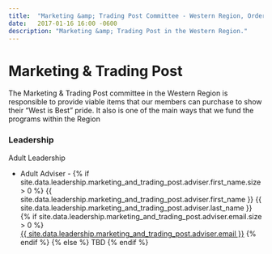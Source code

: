 ```yaml
---
title:  "Marketing &amp; Trading Post Committee - Western Region, Order of the Arrow, Boy Scouts of America"
date:   2017-01-16 16:00 -0600
description: "Marketing &amp; Trading Post in the Western Region."
---
```


# Marketing &amp; Trading Post

The Marketing &amp; Trading Post committee in the Western Region is responsible to provide viable items that our members can purchase to show their “West is Best” pride.
It also is one of the main ways that we fund the programs within the Region

### Leadership

<div class="row leadership">
	<div class="col-xs-12">
		<div class="panel panel-default">
			<div class="panel-heading">
			 Adult Leadership
			</div>
			<ul class="list-group">
        <li class="list-group-item">
					Adult Adviser -
					{% if site.data.leadership.marketing_and_trading_post.adviser.first_name.size > 0 %}
						{{ site.data.leadership.marketing_and_trading_post.adviser.first_name }} {{ site.data.leadership.marketing_and_trading_post.adviser.last_name }}
						{% if site.data.leadership.marketing_and_trading_post.adviser.email.size > 0 %}
							<br><a href="mailto:{{ site.data.leadership.marketing_and_trading_post.adviser.email }}">{{ site.data.leadership.marketing_and_trading_post.adviser.email }}</a>
						{% endif %}
					{% else %}
						TBD
					{% endif %}
				</li>
			</ul>
		</div>
	</div>
</div>